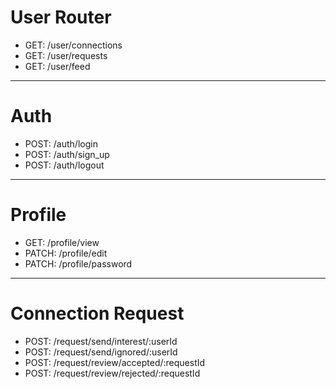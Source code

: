# User Router

- GET: /user/connections
- GET: /user/requests
- GET: /user/feed

_______________________________________________________

# Auth

- POST: /auth/login
- POST: /auth/sign_up
- POST: /auth/logout

_______________________________________________________

# Profile

- GET: /profile/view
- PATCH: /profile/edit
- PATCH: /profile/password
_______________________________________________________

# Connection Request

- POST: /request/send/interest/:userId
- POST: /request/send/ignored/:userId
- POST: /request/review/accepted/:requestId
- POST: /request/review/rejected/:requestId

